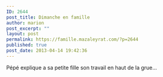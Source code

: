 ```yaml
---
ID: 2644
post_title: Dimanche en famille
author: marion
post_excerpt: ""
layout: post
permalink: https://famille.mazaleyrat.com/?p=2644
published: true
post_date: 2013-04-14 19:42:36
---
```

Pépé explique a sa petite fille son travail en haut de la grue... <object width="480" height="385"><param valuetype="data" name="movie" value="https://www.youtube.com/v/dWrOjU8ZOHQ"></param>
<param valuetype="data" name="allowFullScreen" value="true"></param>
<param valuetype="data" name="allowscriptaccess" value="always"></param>
<embed src="https://www.youtube.com/v/dWrOjU8ZOHQ" type="application/x-shockwave-flash" allowscriptaccess="always" allowfullscreen="true" width="480" height="385"></embed>
</object>